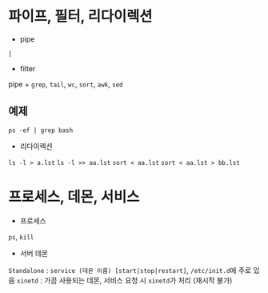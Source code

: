 # 파이프, 필터, 리다이렉션

* pipe

`|`

* filter

pipe + `grep`, `tail`, `wc`, `sort`, `awk`, `sed`

## 예제

`ps -ef | grep bash`

* 리다이렉션

`ls -l > a.lst`
`ls -l >> aa.lst`
`sort < aa.lst`
`sort < aa.lst > bb.lst`

# 프로세스, 데몬, 서비스

* 프로세스

`ps`, `kill`

* 서버 데몬

`Standalone` : `service (데몬 이름) [start|stop|restart]`, `/etc/init.d`에 주로 있음
`xinetd` : 가끔 사용되는 데몬, 서비스 요청 시 `xinetd`가 처리 (재시작 불가)
